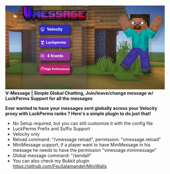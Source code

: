 ![](https://github.com/FeuSalamander/Vmessage/blob/main/src/main/resources/Vmessage_desc.jpg?raw=true)
**V-Message | Simple Global Chatting, Join/leave/change message w/ LuckPerms Support for all the messages**

**Ever wanted to have your messages sent globally across your Velocity proxy with LuckPerms ranks ? Here's a simple plugin to do just that!**

- No Setup required, but you can still customize it with the config file
- LuckPerms Prefix and Suffix Support
- Velocity only
- Reload command: "/vmessage reload", permission: "vmessage.reload"
- MiniMessage support, if a player want to have MiniMessage in his message he needs to have the permission "vmessage.minimessage"
- Global message command: "/sendall"
- You can also check my Bukkit plugin https://github.com/FeuSalamander/MiniWalls
